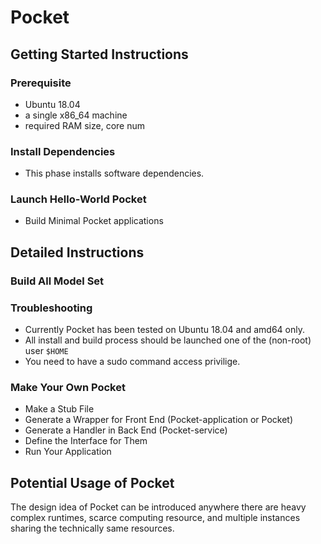 # Pocket

## Getting Started Instructions 
<!--
30 minutes
https://docs.google.com/document/d/1pqzPtLVIvwLwJsZwCb2r7yzWMaifudHe1Xvn42T4CcA/edit
-->
### Prerequisite
* Ubuntu 18.04
* a single x86_64 machine
* required RAM size, core num

### Install Dependencies
* This phase installs software dependencies.
### Launch Hello-World Pocket
* Build Minimal Pocket applications

## Detailed Instructions
### Build All Model Set

### Troubleshooting
* Currently Pocket has been tested on Ubuntu 18.04 and amd64 only.
* All install and build process should be launched one of the (non-root) user `$HOME`
* You need to have a sudo command access privilige.

### Make Your Own Pocket
* Make a Stub File
* Generate a Wrapper for Front End (Pocket-application or Pocket)
* Generate a Handler in Back End (Pocket-service)
* Define the Interface for Them
* Run Your Application

## Potential Usage of Pocket
The design idea of Pocket can be introduced anywhere there are heavy complex runtimes, scarce computing resource, and multiple instances sharing the technically same resources.